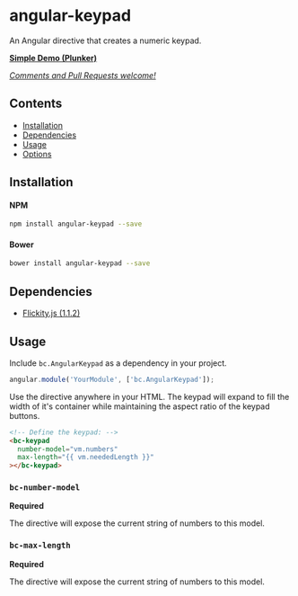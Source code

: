 # angular-keypad

An Angular directive that creates a numeric keypad.

[**Simple Demo (Plunker)**][demo_basic]

_[Comments and Pull Requests welcome!][issues]_

## Contents

- [Installation](#installation)
- [Dependencies](#dependencies)
- [Usage](#usage)
- [Options](#options)


## Installation

#### NPM
```bash
npm install angular-keypad --save
```

#### Bower
```bash
bower install angular-keypad --save
```

## Dependencies

- [Flickity.js (1.1.2)](http://flickity.metafizzy.co/)


## Usage

Include `bc.AngularKeypad` as a dependency in your project.

```javascript
angular.module('YourModule', ['bc.AngularKeypad']);
```

Use the directive anywhere in your HTML. The keypad will expand to fill the width of it's container
while maintaining the aspect ratio of the keypad buttons.

```html
<!-- Define the keypad: -->
<bc-keypad
  number-model="vm.numbers"
  max-length="{{ vm.neededLength }}"
></bc-keypad>
```

### `bc-number-model`

**Required**

The directive will expose the current string of numbers to this model.

### `bc-max-length`

**Required**

The directive will expose the current string of numbers to this model.



[demo_basic]: http://embed.plnkr.co/VWJh3w/
[issues]: https://github.com/benjamincharity/angular-keypad/issues

